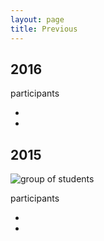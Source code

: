 ```yaml
---
layout: page
title: Previous
---
```


## 2016

participants

*
*

## 2015

![group of students](.../img/summer_research15.jpg)

participants

*
*




